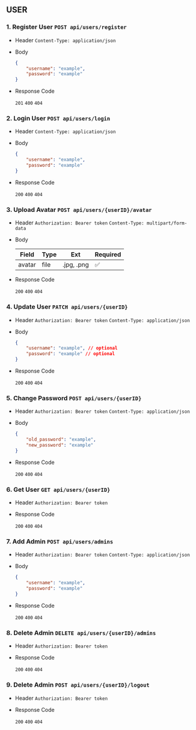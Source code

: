 ## USER

### 1. Register User `POST api/users/register`

- Header
    `Content-Type: application/json`

- Body

    ```json
    {
        "username": "example",
        "password": "example"
    }
    ```

- Response Code

    `201` `400` `404`

### 2. Login User `POST api/users/login`

- Header
    `Content-Type: application/json`

- Body

    ```json
    {
        "username": "example",
        "password": "example"
    }
    ```

- Response Code

    `200` `400` `404`

### 3. Upload Avatar `POST api/users/{userID}/avatar`

- Header
    `Authorization: Bearer token`
    `Content-Type: multipart/form-data`

- Body

    | Field  | Type | Ext       | Required |
    |--------|------|-----------|----------|
    | avatar | file | .jpg, .png| ✅       |

- Response Code

    `200` `400` `404`

### 4. Update User `PATCH api/users/{userID}`

- Header
    `Authorization: Bearer token`
    `Content-Type: application/json`

- Body

    ```json
    {
        "username": "example", // optional
        "password": "example" // optional
    }
    ```

- Response Code

    `200` `400` `404`

### 5. Change Password `POST api/users/{userID}`

- Header
    `Authorization: Bearer token`
    `Content-Type: application/json`

- Body

    ```json
    {
        "old_password": "example",
        "new_password": "example" 
    }
    ```

- Response Code

    `200` `400` `404`

### 6. Get User `GET api/users/{userID}`

- Header
    `Authorization: Bearer token`

- Response Code

    `200` `400` `404`

### 7. Add Admin `POST api/users/admins`

- Header
    `Authorization: Bearer token`
    `Content-Type: application/json`

- Body

    ```json
    {
        "username": "example",
        "password": "example"
    }
    ```

- Response Code

    `200` `400` `404`

### 8. Delete Admin `DELETE api/users/{userID}/admins`

- Header
    `Authorization: Bearer token`

- Response Code

    `200` `400` `404`

### 9. Delete Admin `POST api/users/{userID}/logout`

- Header
    `Authorization: Bearer token`

- Response Code

    `200` `400` `404`